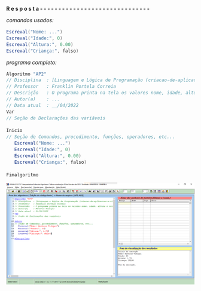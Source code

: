 **R e s p o s t a - - - - - - - - - - - - - - - - - - - - - - - - - - - - - -**

*comandos usados:*
```java
Escreval("Nome: ...")
Escreval("Idade:", 0)
Escreval("Altura:", 0.00)
Escreval("Criança:", falso)
```

*programa completo:*
```java
Algoritmo "AP2"
// Disciplina  : [Linguagem e Lógica de Programação (criacao-de-aplicacoes-e-sistemas)]
// Professor   : Franklin Portela Correia
// Descrição   : O programa printa na tela os valores nome, idade, altura e criança
// Autor(a)    : ...
// Data atual  : __/04/2022
Var
// Seção de Declarações das variáveis

Inicio
// Seção de Comandos, procedimento, funções, operadores, etc...
   Escreval("Nome: ...")
   Escreval("Idade:", 0)
   Escreval("Altura:", 0.00)
   Escreval("Criança:", falso)

Fimalgoritmo
```

![IMAGE](../Images/exemple.png)